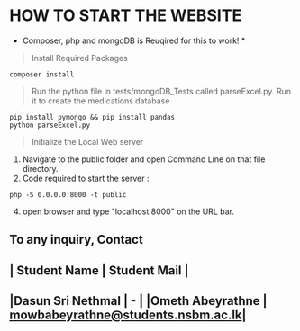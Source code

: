 # HOW TO START THE WEBSITE

* Composer, php and mongoDB is Reuqired for this to work! *

> Install Required Packages
```
composer install
```
> Run the python file in tests/mongoDB_Tests called parseExcel.py. Run it to create the medications database
```
pip install pymongo && pip install pandas
python parseExcel.py
```
> Initialize the Local Web server
1. Navigate to the public folder and open Command Line on that file directory.
2. Code required to start the server :
  ```
php -S 0.0.0.0:8000 -t public
  ```
4. open browser and type "localhost:8000" on the URL bar.

## To any inquiry, Contact

| Student Name | Student Mail |
-------------------------------
|Dasun Sri Nethmal | - |
|Ometh Abeyrathne | mowbabeyrathne@students.nsbm.ac.lk|
------------------------------
